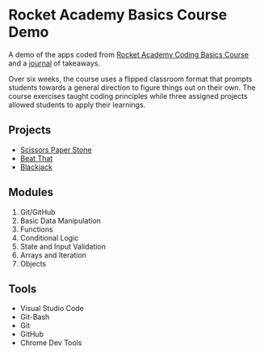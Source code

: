 # Rocket Academy Basics Course Demo

A demo of the apps coded from [Rocket Academy Coding Basics Course](https://www.rocketacademy.co/courses/basics) and a [journal](journal.md) of takeaways.

Over six weeks, the course uses a flipped classroom format that prompts students towards a general direction to figure things out on their own. The course exercises taught coding principles while three assigned projects allowed students to apply their learnings.

## Projects

- [Scissors Paper Stone](https://whyexis.github.io/rocket-academy-basics/projects/sps/)
- [Beat That](https://whyexis.github.io/rocket-academy-basics/projects/beat-that/)
- [Blackjack](https://whyexis.github.io/rocket-academy-basics/projects/blackjack/)

## Modules

1. Git/GitHub
1. Basic Data Manipulation
1. Functions
1. Conditional Logic
1. State and Input Validation
1. Arrays and Iteration
1. Objects

## Tools

- Visual Studio Code
- Git-Bash
- Git
- GitHub
- Chrome Dev Tools
